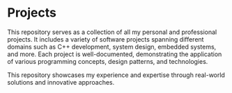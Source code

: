 # Projects

This repository serves as a collection of all my personal and professional projects. It includes a variety of software projects spanning different domains such as C++ development, system design, embedded systems, and more. Each project is well-documented, demonstrating the application of various programming concepts, design patterns, and technologies.

This repository showcases my experience and expertise through real-world solutions and innovative approaches.
 
